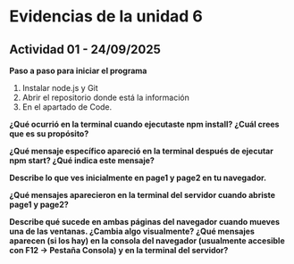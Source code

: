 # Evidencias de la unidad 6
## Actividad 01 - 24/09/2025

**Paso a paso para iniciar el programa**

1. Instalar node.js y Git
2. Abrir el repositorio donde está la información
3. En el apartado de <span style="color:azul;">Code.</span>

**¿Qué ocurrió en la terminal cuando ejecutaste npm install? ¿Cuál crees que es su propósito?**



**¿Qué mensaje específico apareció en la terminal después de ejecutar npm start? ¿Qué indica este mensaje?**



**Describe lo que ves inicialmente en page1 y page2 en tu navegador.**



**¿Qué mensajes aparecieron en la terminal del servidor cuando abriste page1 y page2?**



**Describe qué sucede en ambas páginas del navegador cuando mueves una de las ventanas. ¿Cambia algo visualmente? ¿Qué mensajes aparecen (si los hay) en la consola del navegador (usualmente accesible con F12 -> Pestaña Consola) y en la terminal del servidor?**


